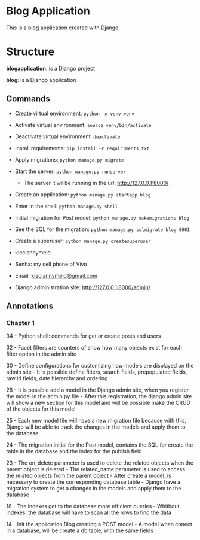 # Blog Application

This is a blog application created with Django.

# Structure

**blogapplication**: is a Django project

**blog**: is a Django application

## Commands

- Create virtual environment: `python -m venv venv`
- Activate virtual environment: `source venv/bin/activate`
- Deactivate virtual environment: `deactivate`
- Install requirements: `pip install -r requiriments.txt`
- Apply migrations: `python manage.py migrate`

- Start the server: `python manage.py runserver`
    - The server it willbe running in the url: http://127.0.0.1:8000/

- Create an application: `python manage.py startapp blog`

- Enter in the shell: `python manage.py shell`

- Initial migration for Post model: `python manage.py makemigrations blog`
- See the SQL for the migration: `python manage.py sqlmigrate blog 0001`

- Create a superuser: `python manage.py createsuperuser`
- kleciannymelo
- Senha: my cell phone of Vivo
- Email: kleciannymelo@gmail.com

- Django administration site: http://127.0.0.1:8000/admin/

## Annotations

### Chapter 1

34
    - Python shell: commands for get or create posts and users

32
    - Facet filters are counters of show how many objects exist for each filter option in the admin site

30
    - Define configurations for customizing how models are displayed on the admin site
    - It is possible define filters, search fields, prepopulated fields, raw id fields, date hierarchy and ordering

28
    - It is possible add a model in the Django admin site, when you register the model in the admin.py file
    - After this registration, the django admin site will show a new section for this model and will be possible make the CRUD of the objects for this model

25
    - Each new model file will have a new migration file because with this, Django will be able to track the changes in the models and apply them to the database

24
    - The migration initial for the Post model, contains the SQL for create the table in the database and the index for the publish field

23
    - The on_delete parameter is used to delete the related objects when the parent object is deleted
    - The related_name parameter is used to access the related objects from the parent object
    - After create a model, is necessary to create the corresponding database table
    - Django have a migration system to get a changes in the models and apply them to the database

18
    - The indexes get to the database more efficient queries
    - Whithout indexes, the database will have to scan all the rows to find the data

14
    - Init the application Blog creating a POST model
    - A model when conect in a database, will be create a db table, with the same fields
    